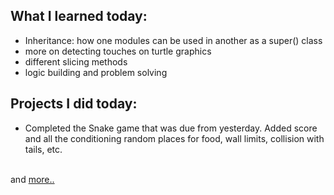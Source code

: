 ## What I learned today:  
- Inheritance: how one modules can be used in another as a super() class  
- more on detecting touches on turtle graphics  
- different slicing methods  
- logic building and problem solving

## Projects I did today:  
- Completed the Snake game that was due from yesterday. Added score and all the conditioning random places for food, wall limits, collision with tails, etc.  
                 
&nbsp;  
and [more..](../Day20)  